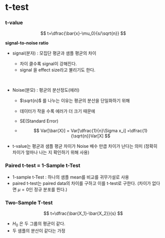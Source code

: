 # t-test

### t-value

$$
t=\dfrac{\bar{x}-\mu_0}{s/\sqrt{n}}
$$

**signal-to-noise ratio**

- signal(분자) : 모집단 평균과 샘플 평균의 차이
  - 차이 클수록 signal이 강해진다.
  - signal 을 effect size라고 불리기도 한다.

  ​
- Noise(분모) : 평균의 분산정도(에러)
  - $\sqrt{n}$ 를 나누는 이유는 평균의 분산을 단일화하기 위해

  - 데이터가 작을 수록 에러가 더 크기 때문에

  - SE(Standard Error) 

  - $$
    Var[\bar{X}] = Var[\dfrac{1}{n}\Sigma x_i] =\dfrac{1}{\sqrt{n}}Var[X]
    $$

- t-value는 평균과 샘플 평균 차이가 Noise 배수 만큽 차이가 난다는 의미 (정확히 차이가 얼마나 나는 지 확인하기 위해 사용)



### Paired t-test = 1-Sample t-Test

- 1-sample t-Test : 하나의 샘플 mean를 비교를 귀무가설로 사용
- paired t-test는 paired data의 차이를 구하고 이를 t-test로 구한다.  (차이가 없다면 $\mu=0$인 정규 분포를 띈다.)



### Two-Sample T-test

$$
t=\dfrac{\bar{X_1}-\bar{X_2}}{s}
$$

- $H_0$ 은 두 그룹의 평균이 같다.
- 두 샘플의 분산이 같다는 가정

